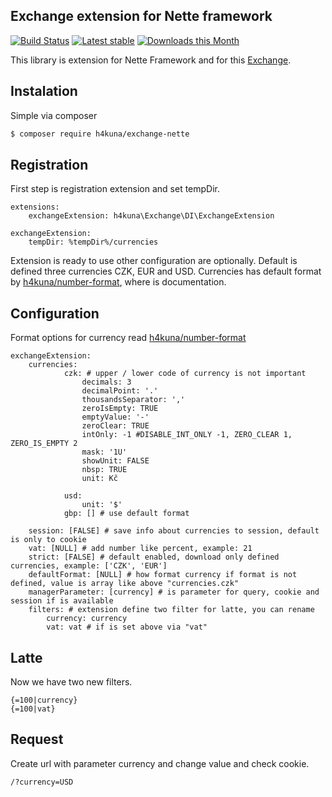 Exchange extension for Nette framework
-------
[![Build Status](https://travis-ci.org/h4kuna/exchange-nette.svg?branch=master)](https://travis-ci.org/h4kuna/exchange-nette)
[![Latest stable](https://img.shields.io/packagist/v/h4kuna/exchange-nette.svg)](https://packagist.org/packages/h4kuna/exchange-nette)
[![Downloads this Month](https://img.shields.io/packagist/dm/h4kuna/exchange-nette.svg)](https://packagist.org/packages/h4kuna/exchange-nette)

This library is extension for Nette Framework and for this [Exchange](//github.com/h4kuna/exchange).

## Instalation
Simple via composer 
```sh
$ composer require h4kuna/exchange-nette
```

## Registration
First step is registration extension and set tempDir.
```neon
extensions:
    exchangeExtension: h4kuna\Exchange\DI\ExchangeExtension

exchangeExtension:
    tempDir: %tempDir%/currencies   
```
Extension is ready to use other configuration are optionally. Default is defined three currencies CZK, EUR and USD. Currencies has default format by [h4kuna/number-format](//github.com/h4kuna/number-format), where is documentation.

## Configuration

Format options for currency read [h4kuna/number-format](//github.com/h4kuna/number-format)

```neon
exchangeExtension:
    currencies:
            czk: # upper / lower code of currency is not important
                decimals: 3
                decimalPoint: '.'
                thousandsSeparator: ','
                zeroIsEmpty: TRUE
                emptyValue: '-'
                zeroClear: TRUE
                intOnly: -1 #DISABLE_INT_ONLY -1, ZERO_CLEAR 1, ZERO_IS_EMPTY 2
                mask: '1U'
                showUnit: FALSE 
                nbsp: TRUE
                unit: Kč
                
            usd:
                unit: '$'
            gbp: [] # use default format 
    
    session: [FALSE] # save info about currencies to session, default is only to cookie
    vat: [NULL] # add number like percent, example: 21
    strict: [FALSE] # default enabled, download only defined currencies, example: ['CZK', 'EUR']
    defaultFormat: [NULL] # how format currency if format is not defined, value is array like above "currencies.czk" 
    managerParameter: [currency] # is parameter for query, cookie and session if is available
    filters: # extension define two filter for latte, you can rename
        currency: currency
        vat: vat # if is set above via "vat"
```

## Latte
Now we have two new filters.
```latte
{=100|currency}
{=100|vat}
```

## Request
Create url with parameter currency and change value and check cookie.
```url
/?currency=USD
```
